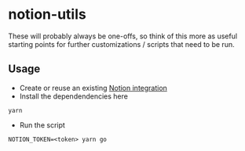 # notion-utils

These will probably always be one-offs, so think of this more as useful starting points for further customizations / scripts that need to be run.

## Usage

- Create or reuse an existing [Notion integration](https://developers.notion.com/docs/getting-started)
- Install the dependendencies here

```
yarn
```

- Run the script

```
NOTION_TOKEN=<token> yarn go
```
